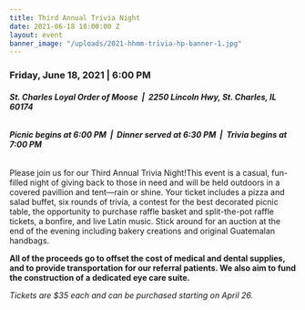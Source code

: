 ```yaml
---
title: Third Annual Trivia Night
date: 2021-06-18 18:00:00 Z
layout: event
banner_image: "/uploads/2021-hhmm-trivia-hp-banner-1.jpg"
---
```


### **Friday, June 18, 2021 \| 6:00 PM**

###### **St. Charles Loyal Order of Moose&nbsp; \|&nbsp; 2250 Lincoln Hwy, St. Charles, IL 60174**

###### **Picnic begins at 6:00 PM&nbsp; \|&nbsp; Dinner served at 6:30 PM&nbsp; \|&nbsp; Trivia begins at 7:00 PM**

Please join us for our Third Annual Trivia Night\!This event is a casual, fun-filled night of giving back to those in need and will be held outdoors in a covered pavillion and tent—rain or shine. Your ticket includes a pizza and salad buffet, six rounds of trivia, a contest for the best decorated picnic table, the opportunity to purchase raffle basket and split-the-pot raffle tickets, a bonfire, and live Latin music. Stick around for an auction at the end of the evening including bakery creations and original Guatemalan handbags.

**All of the proceeds go to offset the cost of medical and dental supplies, and to provide transportation for our referral patients. We also aim to fund the construction of a dedicated eye care suite.**

*Tickets are $35 each and can be purchased starting on April 26.*
